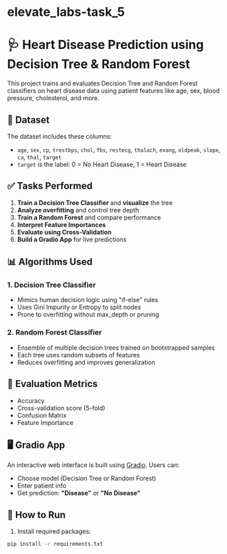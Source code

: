 # elevate_labs-task_5
# 🩺 Heart Disease Prediction using Decision Tree & Random Forest

This project trains and evaluates Decision Tree and Random Forest classifiers on heart disease data using patient features like age, sex, blood pressure, cholesterol, and more.

## 📁 Dataset

The dataset includes these columns:

- `age`, `sex`, `cp`, `trestbps`, `chol`, `fbs`, `restecg`, `thalach`, `exang`, `oldpeak`, `slope`, `ca`, `thal`, `target`
- `target` is the label: 0 = No Heart Disease, 1 = Heart Disease

## ✅ Tasks Performed

1. **Train a Decision Tree Classifier** and **visualize** the tree
2. **Analyze overfitting** and control tree depth
3. **Train a Random Forest** and compare performance
4. **Interpret Feature Importances**
5. **Evaluate using Cross-Validation**
6. **Build a Gradio App** for live predictions

## 📊 Algorithms Used

### 1. Decision Tree Classifier

- Mimics human decision logic using "if-else" rules
- Uses Gini Impurity or Entropy to split nodes
- Prone to overfitting without max_depth or pruning

### 2. Random Forest Classifier

- Ensemble of multiple decision trees trained on bootstrapped samples
- Each tree uses random subsets of features
- Reduces overfitting and improves generalization

## 📐 Evaluation Metrics

- Accuracy
- Cross-validation score (5-fold)
- Confusion Matrix
- Feature Importance

## 🖥️ Gradio App

An interactive web interface is built using [Gradio](https://gradio.app). Users can:

- Choose model (Decision Tree or Random Forest)
- Enter patient info
- Get prediction: **"Disease"** or **"No Disease"**

## 🚀 How to Run

1. Install required packages:
```bash
pip install -r requirements.txt
